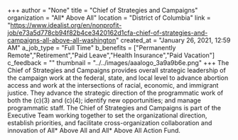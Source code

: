 +++
author = "None"
title = "Chief of Strategies and Campaigns"
organization = "All* Above All"
location = "District of Columbia"
link = "https://www.idealist.org/en/nonprofit-job/e73a5d778cb94f82b4ce3420162d1cfa-chief-of-strategies-and-campaigns-all-above-all-washington"
created_at = "January 26, 2021, 12:59 AM"
a_job_type = "Full Time"
b_benefits = ["Permanently Remote","Retirement","Paid Leave","Health Insurance","Paid Vacation"]
c_feedback = ""
thumbnail = "../../images/aaalogo_3a9a9b6e.png"
+++
The Chief of Strategies and Campaigns provides overall strategic leadership of the campaign work at the federal, state, and local level to advance abortion access and work at the intersections of racial, economic, and immigrant justice. They advance the strategic direction of the programmatic work of both the (c)(3) and (c)(4); identify new opportunities; and manage programmatic staff. The Chief of Strategies and Campaigns is part of the Executive Team working together to set the organizational direction, establish priorities, and facilitate cross-organization collaboration and innovation of All* Above All and All* Above All Action Fund.